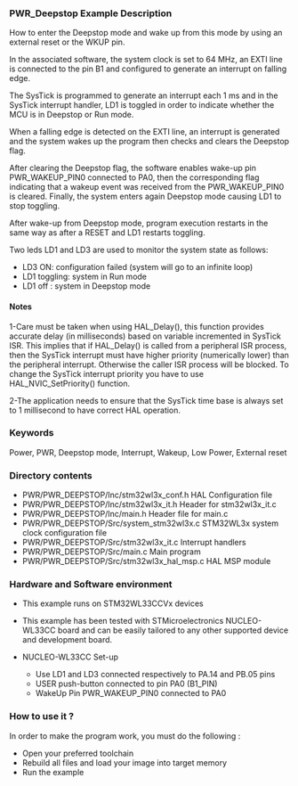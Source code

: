 ﻿### <b>PWR_Deepstop Example Description</b>

How to enter the Deepstop mode and wake up from this mode by using an external reset or the WKUP pin.

In the associated software, the system clock is set to 64 MHz, an EXTI line
is connected to the pin B1 and configured to generate an
interrupt on falling edge.

The SysTick is programmed to generate an interrupt each 1 ms and in the SysTick
interrupt handler, LD1 is toggled in order to indicate whether the MCU is in Deepstop or Run mode.

When a falling edge is detected on the EXTI line, an interrupt is generated and the system wakes up
the program then checks and clears the Deepstop flag.

After clearing the Deepstop flag, the software enables wake-up pin PWR_WAKEUP_PIN0 connected to PA0, then
the corresponding flag indicating that a wakeup event was received from the PWR_WAKEUP_PIN0 is cleared.
Finally, the system enters again Deepstop mode causing LD1 to stop toggling.

After wake-up from Deepstop mode, program execution restarts in the same way as after
a RESET and LD1 restarts toggling.



Two leds LD1 and LD3 are used to monitor the system state as follows:

 - LD3 ON: configuration failed (system will go to an infinite loop)
 - LD1 toggling: system in Run mode
 - LD1 off : system in Deepstop mode



#### <b>Notes</b>

1-Care must be taken when using HAL_Delay(), this function provides accurate delay (in milliseconds) based on variable incremented in SysTick ISR. This implies that if HAL_Delay() is called from a peripheral ISR process, then the SysTick interrupt must have higher priority (numerically lower) than the peripheral interrupt. Otherwise the caller ISR process will be blocked. To change the SysTick interrupt priority you have to use HAL_NVIC_SetPriority() function.

2-The application needs to ensure that the SysTick time base is always set to 1 millisecond to have correct HAL operation.

### <b>Keywords</b>

Power, PWR, Deepstop mode, Interrupt, Wakeup, Low Power, External reset

### <b>Directory contents</b>

  - PWR/PWR_DEEPSTOP/Inc/stm32wl3x_conf.h         HAL Configuration file
  - PWR/PWR_DEEPSTOP/Inc/stm32wl3x_it.h           Header for stm32wl3x_it.c
  - PWR/PWR_DEEPSTOP/Inc/main.h                         Header file for main.c
  - PWR/PWR_DEEPSTOP/Src/system_stm32wl3x.c       STM32WL3x system clock configuration file
  - PWR/PWR_DEEPSTOP/Src/stm32wl3x_it.c           Interrupt handlers
  - PWR/PWR_DEEPSTOP/Src/main.c                         Main program
  - PWR/PWR_DEEPSTOP/Src/stm32wl3x_hal_msp.c      HAL MSP module

### <b>Hardware and Software environment</b> 

  - This example runs on STM32WL33CCVx devices

  - This example has been tested with STMicroelectronics NUCLEO-WL33CC
    board and can be easily tailored to any other supported device
    and development board.

  - NUCLEO-WL33CC Set-up
    - Use LD1 and LD3 connected respectively to PA.14 and PB.05 pins
    - USER push-button connected to pin PA0 (B1_PIN)
    - WakeUp Pin PWR_WAKEUP_PIN0 connected to PA0

### <b>How to use it ?</b> 

In order to make the program work, you must do the following :

 - Open your preferred toolchain
 - Rebuild all files and load your image into target memory
 - Run the example
